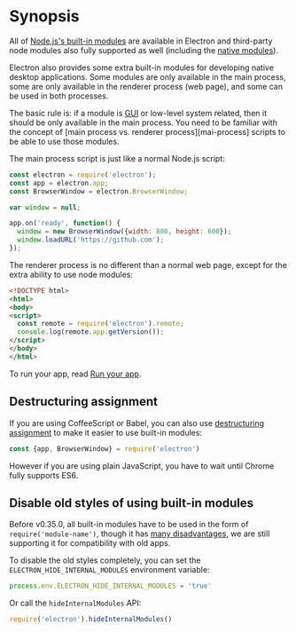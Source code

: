 # Synopsis

All of [Node.js's built-in modules](http://nodejs.org/api/) are available in
Electron and third-party node modules also fully supported as well (including
the [native modules](../tutorial/using-native-node-modules.md)).

Electron also provides some extra built-in modules for developing native
desktop applications. Some modules are only available in the main process, some
are only available in the renderer process (web page), and some can be used in
both processes.

The basic rule is: if a module is [GUI][gui] or low-level system related, then
it should be only available in the main process. You need to be familiar with
the concept of [main process vs. renderer process][mai-process] scripts to be
able to use those modules.

The main process script is just like a normal Node.js script:

```javascript
const electron = require('electron');
const app = electron.app;
const BrowserWindow = electron.BrowserWindow;

var window = null;

app.on('ready', function() {
  window = new BrowserWindow({width: 800, height: 600});
  window.loadURL('https://github.com');
});
```

The renderer process is no different than a normal web page, except for the
extra ability to use node modules:

```html
<!DOCTYPE html>
<html>
<body>
<script>
  const remote = require('electron').remote;
  console.log(remote.app.getVersion());
</script>
</body>
</html>
```

To run your app, read [Run your app](../tutorial/quick-start.md#run-your-app).

## Destructuring assignment

If you are using CoffeeScript or Babel, you can also use
[destructuring assignment][desctructuring-assignment] to make it easier to use
built-in modules:

```javascript
const {app, BrowserWindow} = require('electron')
```

However if you are using plain JavaScript, you have to wait until Chrome fully
supports ES6.

## Disable old styles of using built-in modules

Before v0.35.0, all built-in modules have to be used in the form of
`require('module-name')`, though it has [many disadvantages][issue-387], we are
still supporting it for compatibility with old apps.

To disable the old styles completely, you can set the
`ELECTRON_HIDE_INTERNAL_MODULES` environment variable:

```javascript
process.env.ELECTRON_HIDE_INTERNAL_MODULES = 'true'
```

Or call the `hideInternalModules` API:

```javascript
require('electron').hideInternalModules()
```

[gui]: https://en.wikipedia.org/wiki/Graphical_user_interface
[main-process]: ../tutorial/quick-start.md#the-main-process
[desctructuring-assignment]: https://developer.mozilla.org/en-US/docs/Web/JavaScript/Reference/Operators/Destructuring_assignment
[issue-387]: https://github.com/atom/electron/issues/387
